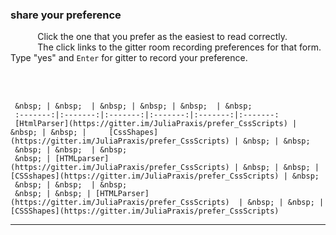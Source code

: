 
 
### share your preference

&nbsp;&nbsp;&nbsp;&nbsp;&nbsp;&nbsp;&nbsp;&nbsp;&nbsp;&nbsp;
     Click the one that you prefer as the easiest to read correctly.  
&nbsp;&nbsp;&nbsp;&nbsp;&nbsp;&nbsp;&nbsp;&nbsp;&nbsp;&nbsp;
     The click links to the gitter room recording preferences for that form.  
Type "yes" and `Enter` for gitter to record your preference.
     
&nbsp;      
 &nbsp;       

     &nbsp; | &nbsp;  | &nbsp; | &nbsp; | &nbsp;  | &nbsp;
     :-------:|:-------:|:-------:|:-------:|:-------:|:-------:
     [HtmlParser](https://gitter.im/JuliaPraxis/prefer_CssScripts) | &nbsp; | &nbsp; |     [CssShapes](https://gitter.im/JuliaPraxis/prefer_CssScripts) | &nbsp; | &nbsp; 
     &nbsp; | &nbsp;  | &nbsp;
     &nbsp; | [HTMLparser](https://gitter.im/JuliaPraxis/prefer_CssScripts) | &nbsp; | &nbsp; | [CSSshapes](https://gitter.im/JuliaPraxis/prefer_CssScripts) | &nbsp; 
     &nbsp; | &nbsp;  | &nbsp;
     &nbsp; | &nbsp; | [HTMLParser](https://gitter.im/JuliaPraxis/prefer_CssScripts)  | &nbsp; | &nbsp; | [CSSShapes](https://gitter.im/JuliaPraxis/prefer_CssScripts)  
  
------  
